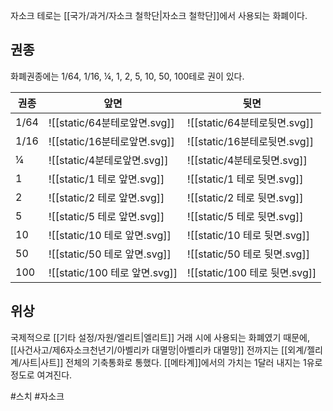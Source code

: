자소크 테로는 [[국가/과거/자소크 철학단|자소크 철학단]]에서 사용되는 화폐이다.

## 권종

화폐권종에는 1/64, 1/16, ¼, 1, 2, 5, 10, 50, 100테로 권이 있다.

| 권종   | 앞면                        | 뒷면                        |
| ---- | ------------------------- | ------------------------- |
| 1/64 | ![[static/64분테로앞면.svg]]   | ![[static/64분테로뒷면.svg]]   |
| 1/16 | ![[static/16분테로앞면.svg]]   | ![[static/16분테로뒷면.svg]]   |
| ¼    | ![[static/4분테로앞면.svg]]    | ![[static/4분테로뒷면.svg]]    |
| 1    | ![[static/1 테로 앞면.svg]]   | ![[static/1 테로 뒷면.svg]]   |
| 2    | ![[static/2 테로 앞면.svg]]   | ![[static/2 테로 뒷면.svg]]   |
| 5    | ![[static/5 테로 앞면.svg]]   | ![[static/5 테로 뒷면.svg]]   |
| 10   | ![[static/10 테로 앞면.svg]]  | ![[static/10 테로 뒷면.svg]]  |
| 50   | ![[static/50 테로 앞면.svg]]  | ![[static/50 테로 뒷면.svg]]  |
| 100  | ![[static/100 테로 앞면.svg]] | ![[static/100 테로 뒷면.svg]] |


## 위상
국제적으로 [[기타 설정/자원/엘리트|엘리트]] 거래 시에 사용되는 화폐였기 때문에, [[사건사고/제6자소크천년기/아벨리카 대멸망|아벨리카 대멸망]] 전까지는 [[외계/젤리계/사트|사트]] 전체의 기축통화로 통했다. [[메타계]]에서의 가치는 1달러 내지는 1유로 정도로 여겨진다.

#스치 #자소크 
